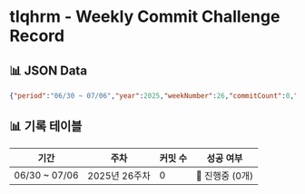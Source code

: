 # tlqhrm - Weekly Commit Challenge Record

## 📊 JSON Data

```json
{"period":"06/30 ~ 07/06","year":2025,"weekNumber":26,"commitCount":0,"success":false,"status":"🔄 진행중 (0개)","lastUpdated":"2025-07-01T21:13:42+09:00"}
```

## 📊 기록 테이블

| 기간 | 주차 | 커밋 수 | 성공 여부 |
| --- | --- | --- | --- |
| 06/30 ~ 07/06 | 2025년 26주차 | 0 | 🔄 진행중 (0개) |

